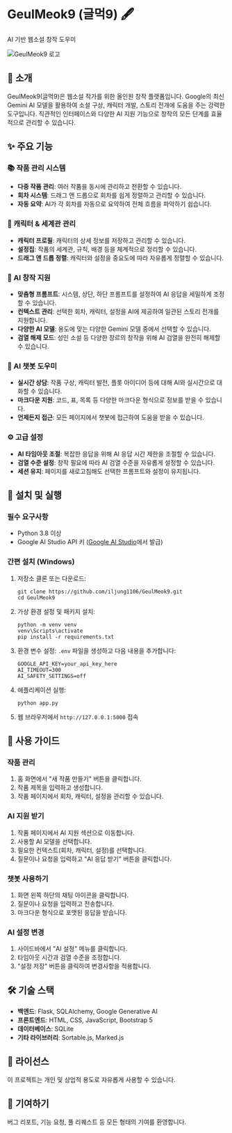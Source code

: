 # GeulMeok9 (글먹9) 🖋️

AI 기반 웹소설 창작 도우미

![GeulMeok9 로고](https://via.placeholder.com/800x200?text=GeulMeok9)

## 📖 소개

GeulMeok9(글먹9)은 웹소설 작가를 위한 올인원 창작 플랫폼입니다. Google의 최신 Gemini AI 모델을 활용하여 소설 구상, 캐릭터 개발, 스토리 전개에 도움을 주는 강력한 도구입니다. 직관적인 인터페이스와 다양한 AI 지원 기능으로 창작의 모든 단계를 효율적으로 관리할 수 있습니다.

## ✨ 주요 기능

### 📚 작품 관리 시스템
- **다중 작품 관리**: 여러 작품을 동시에 관리하고 전환할 수 있습니다.
- **회차 시스템**: 드래그 앤 드롭으로 회차를 쉽게 정렬하고 관리할 수 있습니다.
- **자동 요약**: AI가 각 회차를 자동으로 요약하여 전체 흐름을 파악하기 쉽습니다.

### 👥 캐릭터 & 세계관 관리
- **캐릭터 프로필**: 캐릭터의 상세 정보를 저장하고 관리할 수 있습니다.
- **설정집**: 작품의 세계관, 규칙, 배경 등을 체계적으로 정리할 수 있습니다.
- **드래그 앤 드롭 정렬**: 캐릭터와 설정을 중요도에 따라 자유롭게 정렬할 수 있습니다.

### 🤖 AI 창작 지원
- **맞춤형 프롬프트**: 시스템, 상단, 하단 프롬프트를 설정하여 AI 응답을 세밀하게 조정할 수 있습니다.
- **컨텍스트 관리**: 선택한 회차, 캐릭터, 설정을 AI에 제공하여 일관된 스토리 전개를 지원합니다.
- **다양한 AI 모델**: 용도에 맞는 다양한 Gemini 모델 중에서 선택할 수 있습니다.
- **검열 해제 모드**: 성인 소설 등 다양한 장르의 창작을 위해 AI 검열을 완전히 해제할 수 있습니다.

### 💬 AI 챗봇 도우미
- **실시간 상담**: 작품 구상, 캐릭터 발전, 플롯 아이디어 등에 대해 AI와 실시간으로 대화할 수 있습니다.
- **마크다운 지원**: 코드, 표, 목록 등 다양한 마크다운 형식으로 정보를 받을 수 있습니다.
- **언제든지 접근**: 모든 페이지에서 챗봇에 접근하여 도움을 받을 수 있습니다.

### ⚙️ 고급 설정
- **AI 타임아웃 조절**: 복잡한 응답을 위해 AI 응답 시간 제한을 조절할 수 있습니다.
- **검열 수준 설정**: 창작 필요에 따라 AI 검열 수준을 자유롭게 설정할 수 있습니다.
- **세션 유지**: 페이지를 새로고침해도 선택한 프롬프트와 설정이 유지됩니다.

## 🚀 설치 및 실행

### 필수 요구사항
- Python 3.8 이상
- Google AI Studio API 키 ([Google AI Studio](https://ai.google.dev/)에서 발급)

### 간편 설치 (Windows)
1. 저장소 클론 또는 다운로드:
   ```
   git clone https://github.com/iljung1106/GeulMeok9.git
   cd GeulMeok9
   ```

2. 가상 환경 설정 및 패키지 설치:
   ```
   python -m venv venv
   venv\Scripts\activate
   pip install -r requirements.txt
   ```

3. 환경 변수 설정:
   `.env` 파일을 생성하고 다음 내용을 추가합니다:
   ```
   GOOGLE_API_KEY=your_api_key_here
   AI_TIMEOUT=300
   AI_SAFETY_SETTINGS=off
   ```

4. 애플리케이션 실행:
   ```
   python app.py
   ```

5. 웹 브라우저에서 `http://127.0.0.1:5000` 접속

## 📝 사용 가이드

### 작품 관리
1. 홈 화면에서 "새 작품 만들기" 버튼을 클릭합니다.
2. 작품 제목을 입력하고 생성합니다.
3. 작품 페이지에서 회차, 캐릭터, 설정을 관리할 수 있습니다.

### AI 지원 받기
1. 작품 페이지에서 AI 지원 섹션으로 이동합니다.
2. 사용할 AI 모델을 선택합니다.
3. 필요한 컨텍스트(회차, 캐릭터, 설정)를 선택합니다.
4. 질문이나 요청을 입력하고 "AI 응답 받기" 버튼을 클릭합니다.

### 챗봇 사용하기
1. 화면 왼쪽 하단의 채팅 아이콘을 클릭합니다.
2. 질문이나 요청을 입력하고 전송합니다.
3. 마크다운 형식으로 포맷된 응답을 받습니다.

### AI 설정 변경
1. 사이드바에서 "AI 설정" 메뉴를 클릭합니다.
2. 타임아웃 시간과 검열 수준을 조정합니다.
3. "설정 저장" 버튼을 클릭하여 변경사항을 적용합니다.

## 🛠️ 기술 스택

- **백엔드**: Flask, SQLAlchemy, Google Generative AI
- **프론트엔드**: HTML, CSS, JavaScript, Bootstrap 5
- **데이터베이스**: SQLite
- **기타 라이브러리**: Sortable.js, Marked.js

## 📜 라이선스

이 프로젝트는 개인 및 상업적 용도로 자유롭게 사용할 수 있습니다.

## 🙏 기여하기

버그 리포트, 기능 요청, 풀 리퀘스트 등 모든 형태의 기여를 환영합니다.


